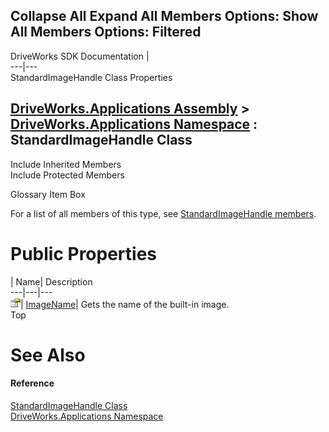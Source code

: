        

 Collapse All Expand All  Members Options: Show All  Members Options: Filtered   
---  
DriveWorks SDK Documentation  |   
---|---  
StandardImageHandle Class Properties   
  
[DriveWorks.Applications Assembly](topic13.md) > [DriveWorks.Applications Namespace](topic16.md) : StandardImageHandle Class  
---  
  
Include Inherited Members    
Include Protected Members    


Glossary Item Box

For a list of all members of this type, see [StandardImageHandle members](topic1052.md).

# Public Properties

| Name| Description  
---|---|---  
![Public Property](dotnetimages/publicProperty.gif)| [ImageName](topic1058.md)| Gets the name of the built-in image.   
Top

# See Also

#### Reference

[StandardImageHandle Class](topic1051.md)   
[DriveWorks.Applications Namespace](topic16.md)


